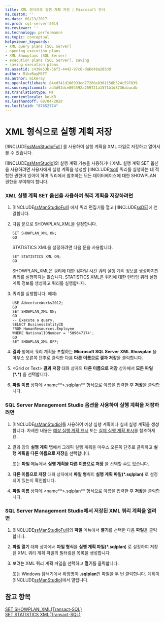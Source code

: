 ```yaml
---
title: XML 형식으로 실행 계획 저장 | Microsoft 문서
ms.custom: ''
ms.date: 06/13/2017
ms.prod: sql-server-2014
ms.reviewer: ''
ms.technology: performance
ms.topic: conceptual
helpviewer_keywords:
- XML query plans [SQL Server]
- opening execution plans
- XML Showplans [SQL Server]
- execution plans [SQL Server], saving
- saving execution plans
ms.assetid: c439e53b-56f3-4442-97c6-dabd48a203d8
author: MikeRayMSFT
ms.author: mikeray
ms.openlocfilehash: 84ed341d186993ed77260e8361156b324c597839
ms.sourcegitcommit: ad4d92dce894592a259721a1571b1d8736abacdb
ms.translationtype: MT
ms.contentlocale: ko-KR
ms.lasthandoff: 08/04/2020
ms.locfileid: "87652774"
---
```

# <a name="save-an-execution-plan-in-xml-format"></a>XML 형식으로 실행 계획 저장
  [!INCLUDE[ssManStudioFull](../../includes/ssmanstudiofull-md.md)] 를 사용하여 실행 계획을 XML 파일로 저장하고 열어서 볼 수 있습니다.  
  
 [!INCLUDE[ssManStudio](../../includes/ssmanstudio-md.md)]의 실행 계획 기능을 사용하거나 XML 실행 계획 SET 옵션을 사용하려면 사용자에게 실행 계획을 생성할 [!INCLUDE[tsql](../../includes/tsql-md.md)] 쿼리를 실행하는 데 적합한 권한이 있어야 하며 쿼리에서 참조하는 모든 데이터베이스에 대한 SHOWPLAN 권한을 부여해야 합니다.  
  
### <a name="to-save-a-query-plan-by-using-the-xml-showplan-set-options"></a>XML 실행 계획 SET 옵션을 사용하여 쿼리 계획을 저장하려면  
  
1.  [!INCLUDE[ssManStudioFull](../../includes/ssmanstudiofull-md.md)] 에서 쿼리 편집기를 열고 [!INCLUDE[ssDE](../../includes/ssde-md.md)]에 연결합니다.  
  
2.  다음 문으로 SHOWPLAN_XML을 설정합니다.  
  
    ```  
    SET SHOWPLAN_XML ON;  
    GO  
    ```  
  
     STATISTICS XML을 설정하려면 다음 문을 사용합니다.  
  
    ```  
    SET STATISTICS XML ON;  
    GO  
    ```  
  
     SHOWPLAN_XML은 쿼리에 대한 컴파일 시간 쿼리 실행 계획 정보를 생성하지만 쿼리를 실행하지는 않습니다. STATISTICS XML은 쿼리에 대한 런타임 쿼리 실행 계획 정보를 생성하고 쿼리를 실행합니다.  
  
3.  쿼리를 실행합니다. 예제:  
  
    ```  
    USE AdventureWorks2012;  
    GO  
    SET SHOWPLAN_XML ON;  
    GO  
    -- Execute a query.  
    SELECT BusinessEntityID   
    FROM HumanResources.Employee  
    WHERE NationalIDNumber = '509647174';  
    GO  
    SET SHOWPLAN_XML OFF;  
    ```  
  
4.  **결과** 창에서 쿼리 계획을 포함하는 **Microsoft SQL Server XML Showplan** 을 마우스 오른쪽 단추로 클릭한 다음 **다른 이름으로 결과 저장**을 클릭합니다.  
  
5.  \<Grid or Text> **결과** **저장** 대화 상자의 **다른 이름으로 저장** 상자에서 **모든 파일(\*.\*)** 을 선택합니다.  
  
6.  **파일 이름** 상자에 \<name**>.sqlplan** 형식으로 이름을 입력한 후 **저장**을 클릭합니다.  
  
### <a name="to-save-an-execution-plan-by-using-sql-server-management-studio-options"></a>SQL Server Management Studio 옵션을 사용하여 실행 계획을 저장하려면  
  
1.  [!INCLUDE[ssManStudio](../../includes/ssmanstudio-md.md)]를 사용하여 예상 실행 계획이나 실제 실행 계획을 생성합니다. 자세한 내용은 [예상 실행 계획 표시](display-the-estimated-execution-plan.md) 또는 [실제 실행 계획 표시](display-an-actual-execution-plan.md)를 참조하세요.  
  
2.  결과 창의 **실행 계획** 탭에서 그래픽 실행 계획을 마우스 오른쪽 단추로 클릭하고 **실행 계획을 다른 이름으로 저장**을 선택합니다.  
  
     또는 **파일** 메뉴에서 **실행 계획을 다른 이름으로 저장** 을 선택할 수도 있습니다.  
  
3.  **다른 이름으로 저장** 대화 상자에서 **파일 형식**이 **실행 계획 파일(\*.sqlplan)** 로 설정되어 있는지 확인합니다.  
  
4.  **파일 이름** 상자에 \<name**>.sqlplan** 형식으로 이름을 입력한 후 **저장**을 클릭합니다.  
  
### <a name="to-open-a-saved-xml-query-plan-in-sql-server-management-studio"></a>SQL Server Management Studio에서 저장된 XML 쿼리 계획을 열려면  
  
1.  [!INCLUDE[ssManStudioFull](../../includes/ssmanstudiofull-md.md)]의 **파일** 메뉴에서 **열기**를 선택한 다음 **파일**을 클릭합니다.  
  
2.  **파일 열기** 대화 상자에서 **파일 형식**을 **실행 계획 파일(\*.sqlplan)** 로 설정하여 저장된 XML 쿼리 계획 파일의 필터링된 목록을 생성합니다.  
  
3.  보려는 XML 쿼리 계획 파일을 선택하고 **열기**를 클릭합니다.  
  
     또는 Windows 탐색기에서 확장명이 **.sqlplan**인 파일을 두 번 클릭합니다. 계획이 [!INCLUDE[ssManStudio](../../includes/ssmanstudio-md.md)]에서 열립니다.  
  
## <a name="see-also"></a>참고 항목  
 [SET SHOWPLAN_XML&#40;Transact-SQL&#41;](/sql/t-sql/statements/set-showplan-xml-transact-sql)   
 [SET STATISTICS XML&#40;Transact-SQL&#41;](/sql/t-sql/statements/set-statistics-xml-transact-sql)  
  
  
